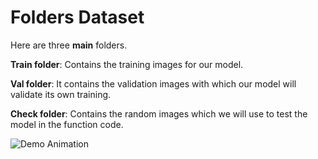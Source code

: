 # Folders Dataset

Here are three **main** folders.
 
**Train folder**: Contains the training images for our model.

**Val folder**: It contains the validation images with which our model will validate its own training.

**Check folder**: Contains the random images which we will use to test the model in the function code.

![Demo Animation](https://media.giphy.com/media/jRTlHjXwkw43WRgCnW/giphy.gif)